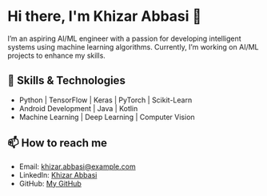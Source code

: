 # Hi there, I'm Khizar Abbasi 👋

I’m an aspiring AI/ML engineer with a passion for developing intelligent systems using machine learning algorithms. Currently, I’m working on AI/ML projects to enhance my skills.

## 🚀 Skills & Technologies
- Python | TensorFlow | Keras | PyTorch | Scikit-Learn
- Android Development | Java | Kotlin
- Machine Learning | Deep Learning | Computer Vision

## 📫 How to reach me
- Email: khizar.abbasi@example.com
- LinkedIn: [Khizar Abbasi](https://www.linkedin.com/in/khizar-abbasi/)
- GitHub: [My GitHub](https://github.com/KHIZARABBASI)

